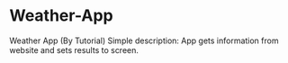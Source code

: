 # Weather-App
Weather App (By Tutorial)
Simple description:
App gets information from website and sets results to screen.


